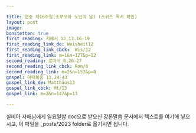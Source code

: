 ```yaml
---

title: 연중 제16주일(조부모와 노인의 날) (스위스 독서 확인)
layout: post 
image: 
bonstetten: true
first_reading: 지혜서 12,13.16-19
first_reading_link_de: Weisheit12
first_reading_link_cbck:  Wis/12
first_reading_link: m=1&n=127&p=12
second_reading: 로마서 8,26-27
second_reading_link_cbck: Rom/8
second_reading_link: m=2&n=152&p=8
gospel: 마태복음 13,24-43
gospel_link_de: Matthäus13
gospel_link_cbck: Mt/13
gospel_link: m=2&n=147&p=13

---
```



실비아 자매님에게 일요일밤 doc으로 받으신
강론말씀 문서에서
텍스트를 여기에 넣으시고,
이 파일을 _posts/2023 folder로 옮기시면 됩니다.
